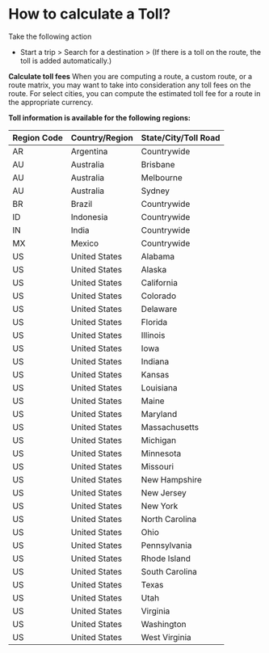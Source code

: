 # How to calculate a Toll?
Take the following action

* Start a trip > Search for a destination > (If there is a toll on the route, the toll is added automatically.)

**Calculate toll fees**
When you are computing a route, a custom route, or a route matrix, you may want to take into consideration any toll fees on the route. For select cities, you can compute the estimated toll fee for a route in the appropriate currency.

**Toll information is available for the following regions:**

Region Code   | Country/Region | State/City/Toll Road
--------------|----------------|---------------------
AR            | Argentina      | Countrywide
AU            | Australia       | Brisbane
AU            | Australia       | Melbourne
AU            | Australia       | Sydney
BR            | Brazil          | Countrywide
ID            | Indonesia       | Countrywide
IN            | India           | Countrywide
MX            | Mexico          | Countrywide
US            | United States   | Alabama
US            | United States   | Alaska
US            | United States   | California
US            | United States   | Colorado
US            | United States   | Delaware
US            | United States   | Florida
US            | United States   | Illinois
US            | United States   | Iowa
US            | United States   | Indiana
US            | United States   | Kansas
US            | United States   | Louisiana
US            | United States   | Maine
US            | United States   | Maryland
US            | United States   | Massachusetts
US            | United States   | Michigan
US            | United States   | Minnesota
US            | United States   | Missouri
US            | United States   | New Hampshire
US            | United States   | New Jersey
US            | United States   | New York
US            | United States   | North Carolina
US            | United States   | Ohio
US            | United States   | Pennsylvania
US            | United States   | Rhode Island
US            | United States   | South Carolina
US            | United States   | Texas
US            | United States   | Utah
US            | United States   | Virginia
US            | United States   | Washington
US            | United States   | West Virginia


  

  

